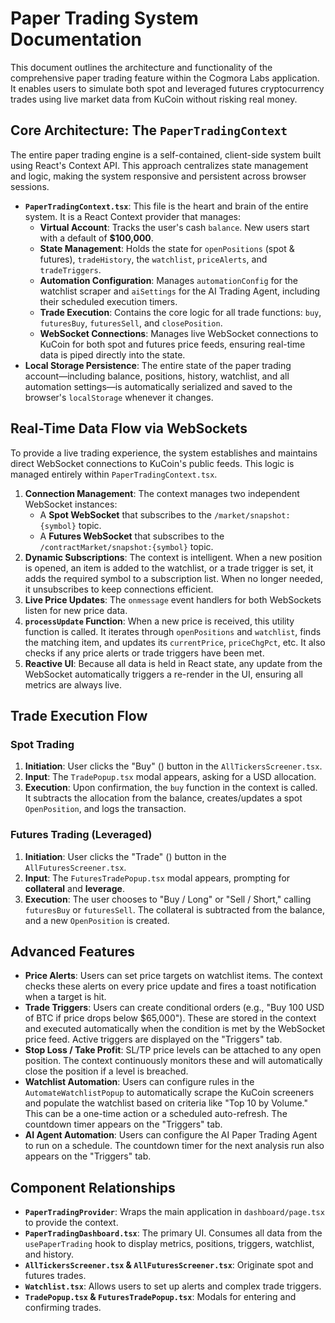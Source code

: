# Paper Trading System Documentation

This document outlines the architecture and functionality of the comprehensive paper trading feature within the Cogmora Labs application. It enables users to simulate both spot and leveraged futures cryptocurrency trades using live market data from KuCoin without risking real money.

## Core Architecture: The `PaperTradingContext`

The entire paper trading engine is a self-contained, client-side system built using React's Context API. This approach centralizes state management and logic, making the system responsive and persistent across browser sessions.

- **`PaperTradingContext.tsx`**: This file is the heart and brain of the entire system. It is a React Context provider that manages:
  -   **Virtual Account**: Tracks the user's cash `balance`. New users start with a default of **$100,000**.
  -   **State Management**: Holds the state for `openPositions` (spot & futures), `tradeHistory`, the `watchlist`, `priceAlerts`, and `tradeTriggers`.
  -   **Automation Configuration**: Manages `automationConfig` for the watchlist scraper and `aiSettings` for the AI Trading Agent, including their scheduled execution timers.
  -   **Trade Execution**: Contains the core logic for all trade functions: `buy`, `futuresBuy`, `futuresSell`, and `closePosition`.
  -   **WebSocket Connections**: Manages live WebSocket connections to KuCoin for both spot and futures price feeds, ensuring real-time data is piped directly into the state.
- **Local Storage Persistence**: The entire state of the paper trading account—including balance, positions, history, watchlist, and all automation settings—is automatically serialized and saved to the browser's `localStorage` whenever it changes.

## Real-Time Data Flow via WebSockets

To provide a live trading experience, the system establishes and maintains direct WebSocket connections to KuCoin's public feeds. This logic is managed entirely within `PaperTradingContext.tsx`.

1.  **Connection Management**: The context manages two independent WebSocket instances:
    -   A **Spot WebSocket** that subscribes to the `/market/snapshot:{symbol}` topic.
    -   A **Futures WebSocket** that subscribes to the `/contractMarket/snapshot:{symbol}` topic.
2.  **Dynamic Subscriptions**: The context is intelligent. When a new position is opened, an item is added to the watchlist, or a trade trigger is set, it adds the required symbol to a subscription list. When no longer needed, it unsubscribes to keep connections efficient.
3.  **Live Price Updates**: The `onmessage` event handlers for both WebSockets listen for new price data.
4.  **`processUpdate` Function**: When a new price is received, this utility function is called. It iterates through `openPositions` and `watchlist`, finds the matching item, and updates its `currentPrice`, `priceChgPct`, etc. It also checks if any price alerts or trade triggers have been met.
5.  **Reactive UI**: Because all data is held in React state, any update from the WebSocket automatically triggers a re-render in the UI, ensuring all metrics are always live.

## Trade Execution Flow

### Spot Trading
1.  **Initiation**: User clicks the "Buy" (<ShoppingCart/>) button in the `AllTickersScreener.tsx`.
2.  **Input**: The `TradePopup.tsx` modal appears, asking for a USD allocation.
3.  **Execution**: Upon confirmation, the `buy` function in the context is called. It subtracts the allocation from the balance, creates/updates a spot `OpenPosition`, and logs the transaction.

### Futures Trading (Leveraged)
1.  **Initiation**: User clicks the "Trade" (<BarChartHorizontal/>) button in the `AllFuturesScreener.tsx`.
2.  **Input**: The `FuturesTradePopup.tsx` modal appears, prompting for **collateral** and **leverage**.
3.  **Execution**: The user chooses to "Buy / Long" or "Sell / Short," calling `futuresBuy` or `futuresSell`. The collateral is subtracted from the balance, and a new `OpenPosition` is created.

## Advanced Features

- **Price Alerts**: Users can set price targets on watchlist items. The context checks these alerts on every price update and fires a toast notification when a target is hit.
- **Trade Triggers**: Users can create conditional orders (e.g., "Buy 100 USD of BTC if price drops below $65,000"). These are stored in the context and executed automatically when the condition is met by the WebSocket price feed. Active triggers are displayed on the "Triggers" tab.
- **Stop Loss / Take Profit**: SL/TP price levels can be attached to any open position. The context continuously monitors these and will automatically close the position if a level is breached.
- **Watchlist Automation**: Users can configure rules in the `AutomateWatchlistPopup` to automatically scrape the KuCoin screeners and populate the watchlist based on criteria like "Top 10 by Volume." This can be a one-time action or a scheduled auto-refresh. The countdown timer appears on the "Triggers" tab.
- **AI Agent Automation**: Users can configure the AI Paper Trading Agent to run on a schedule. The countdown timer for the next analysis run also appears on the "Triggers" tab.

## Component Relationships

-   **`PaperTradingProvider`**: Wraps the main application in `dashboard/page.tsx` to provide the context.
-   **`PaperTradingDashboard.tsx`**: The primary UI. Consumes all data from the `usePaperTrading` hook to display metrics, positions, triggers, watchlist, and history.
-   **`AllTickersScreener.tsx` & `AllFuturesScreener.tsx`**: Originate spot and futures trades.
-   **`Watchlist.tsx`**: Allows users to set up alerts and complex trade triggers.
-   **`TradePopup.tsx` & `FuturesTradePopup.tsx`**: Modals for entering and confirming trades.
